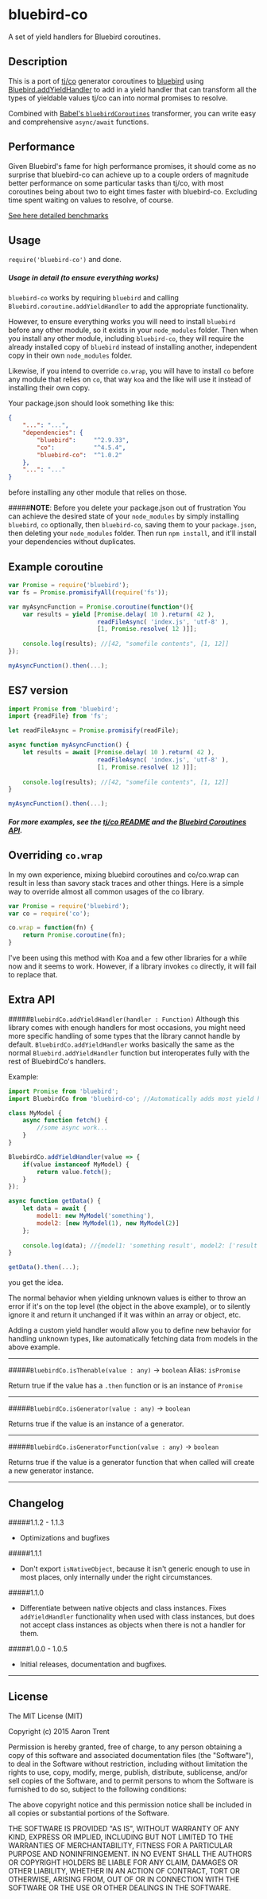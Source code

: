 bluebird-co
=============

A set of yield handlers for Bluebird coroutines.

## Description
This is a port of [tj/co](https://github.com/tj/co) generator coroutines to [bluebird](https://github.com/petkaantonov/bluebird) using [Bluebird.addYieldHandler](https://github.com/petkaantonov/bluebird/blob/master/API.md#promisecoroutineaddyieldhandlerfunction-handler---void) to add in a yield handler that can transform all the types of yieldable values tj/co can into normal promises to resolve.

Combined with [Babel's `bluebirdCoroutines`](http://babeljs.io/docs/advanced/transformers/other/bluebird-coroutines/) transformer, you can write easy and comprehensive `async/await` functions.

## Performance
Given Bluebird's fame for high performance promises, it should come as no surprise that bluebird-co can achieve up to a couple orders of magnitude better performance on some particular tasks than tj/co, with most coroutines being about two to eight times faster with bluebird-co. Excluding time spent waiting on values to resolve, of course.

[See here detailed benchmarks](https://github.com/novacrazy/bluebird-co/tree/master/benchmark)

## Usage
`require('bluebird-co')` and done.

##### Usage in detail (to ensure everything works)

`bluebird-co` works by requiring `bluebird` and calling `Bluebird.coroutine.addYieldHandler` to add the appropriate functionality. 

However, to ensure everything works you will need to install `bluebird` before any other module, so it exists in your `node_modules` folder. Then when you install any other module, including `bluebird-co`, they will require the already installed copy of `bluebird` instead of installing another, independent copy in their own `node_modules` folder.

Likewise, if you intend to override `co.wrap`, you will have to install `co` before any module that relies on `co`, that way `koa` and the like will use it instead of installing their own copy.

Your package.json should look something like this:
```json
{
    "...": "...",
    "dependencies": {
        "bluebird":     "^2.9.33",
        "co":           "^4.5.4",
        "bluebird-co":  "^1.0.2"
    },
    "...": "..."
}
```

before installing any other module that relies on those.

#####**NOTE**: Before you delete your package.json out of frustration
You can achieve the desired state of your `node_modules` by simply installing `bluebird`, `co` optionally, then `bluebird-co`, saving them to your `package.json`, then deleting your `node_modules` folder. Then run `npm install`, and it'll install your dependencies without duplicates.

## Example coroutine
```javascript
var Promise = require('bluebird');
var fs = Promise.promisifyAll(require('fs'));

var myAsyncFunction = Promise.coroutine(function*(){
    var results = yield [Promise.delay( 10 ).return( 42 ),
                         readFileAsync( 'index.js', 'utf-8' ),
                         [1, Promise.resolve( 12 )]];
    
    console.log(results); //[42, "somefile contents", [1, 12]]
});

myAsyncFunction().then(...);
```

## ES7 version
```javascript
import Promise from 'bluebird';
import {readFile} from 'fs';

let readFileAsync = Promise.promisify(readFile);

async function myAsyncFunction() {
    let results = await [Promise.delay( 10 ).return( 42 ),
                         readFileAsync( 'index.js', 'utf-8' ),
                         [1, Promise.resolve( 12 )]];
                         
    console.log(results); //[42, "somefile contents", [1, 12]]
}

myAsyncFunction().then(...);
```

##### For more examples, see the [tj/co README](https://github.com/tj/co/blob/master/Readme.md#examples) and the [Bluebird Coroutines API](https://github.com/petkaantonov/bluebird/blob/master/API.md#generators).

## Overriding `co.wrap`
In my own experience, mixing bluebird coroutines and co/co.wrap can result in less than savory stack traces and other things. Here is a simple way to override almost all common usages of the co library.

```javascript
var Promise = require('bluebird');
var co = require('co');

co.wrap = function(fn) {
    return Promise.coroutine(fn);
}
```

I've been using this method with Koa and a few other libraries for a while now and it seems to work. However, if a library invokes `co` directly, it will fail to replace that. 

## Extra API

#####`BluebirdCo.addYieldHandler(handler : Function)`
Although this library comes with enough handlers for most occasions, you might need more specific handling of some types that the library cannot handle by default. `BluebirdCo.addYieldHandler` works basically the same as the normal `Bluebird.addYieldHandler` function but interoperates fully with the rest of BluebirdCo's handlers. 

Example:
```javascript
import Promise from 'bluebird';
import BluebirdCo from 'bluebird-co'; //Automatically adds most yield handlers

class MyModel {
    async function fetch() {
        //some async work...
    }
}

BluebirdCo.addYieldHandler(value => {
    if(value instanceof MyModel) {
        return value.fetch();
    }
});

async function getData() {
    let data = await {
        model1: new MyModel('something'),
        model2: [new MyModel(1), new MyModel(2)]
    };
    
    console.log(data); //{model1: 'something result', model2: ['result 1', 'result 2']}
}

getData().then(...);
```

you get the idea.

The normal behavior when yielding unknown values is either to throw an error if it's on the top level (the object in the above example), or to silently ignore it and return it unchanged if it was within an array or object, etc. 

Adding a custom yield handler would allow you to define new behavior for handling unknown types, like automatically fetching data from models in the above example.

-----
#####`BluebirdCo.isThenable(value : any)` -> `boolean`
Alias: `isPromise`

Return true if the value has a `.then` function or is an instance of `Promise`

-----
#####`BluebirdCo.isGenerator(value : any)` -> `boolean`

Returns true if the value is an instance of a generator.

-----
#####`BluebirdCo.isGeneratorFunction(value : any)` -> `boolean`

Returns true if the value is a generator function that when called will create a new generator instance.

-----
## Changelog
#####1.1.2 - 1.1.3
* Optimizations and bugfixes

#####1.1.1
* Don't export `isNativeObject`, because it isn't generic enough to use in most places, only internally under the right circumstances.

#####1.1.0
* Differentiate between native objects and class instances. Fixes `addYieldHandler` functionality when used with class instances, but does not accept class instances as objects when there is not a handler for them.

#####1.0.0 - 1.0.5
* Initial releases, documentation and bugfixes.

-----
## License

The MIT License (MIT)

Copyright (c) 2015 Aaron Trent

Permission is hereby granted, free of charge, to any person obtaining a copy
of this software and associated documentation files (the "Software"), to deal
in the Software without restriction, including without limitation the rights
to use, copy, modify, merge, publish, distribute, sublicense, and/or sell
copies of the Software, and to permit persons to whom the Software is
furnished to do so, subject to the following conditions:

The above copyright notice and this permission notice shall be included in all
copies or substantial portions of the Software.

THE SOFTWARE IS PROVIDED "AS IS", WITHOUT WARRANTY OF ANY KIND, EXPRESS OR
IMPLIED, INCLUDING BUT NOT LIMITED TO THE WARRANTIES OF MERCHANTABILITY,
FITNESS FOR A PARTICULAR PURPOSE AND NONINFRINGEMENT. IN NO EVENT SHALL THE
AUTHORS OR COPYRIGHT HOLDERS BE LIABLE FOR ANY CLAIM, DAMAGES OR OTHER
LIABILITY, WHETHER IN AN ACTION OF CONTRACT, TORT OR OTHERWISE, ARISING FROM,
OUT OF OR IN CONNECTION WITH THE SOFTWARE OR THE USE OR OTHER DEALINGS IN THE
SOFTWARE.
